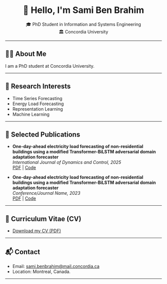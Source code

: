 <link rel="stylesheet" href="assets/style.css">

<div align="center">

# 👋 Hello, I'm **Sami Ben Brahim**

🎓 PhD Student in Information and Systems Engineering  
🏛️ Concordia University  

<!-- Social Icons -->
<a href="https://scholar.google.com/citations?hl=fr&user=JeOYd2EAAAAJ" target="_blank"><i class="fab fa-google-scholar fa-2x"></i></a>
<a href="https://github.com/YOURUSERNAME" target="_blank"><i class="fab fa-github fa-2x"></i></a>
<a href="https://ca.linkedin.com/in/sami-ben-brahim" target="_blank"><i class="fab fa-linkedin fa-2x"></i></a>
<a href="https://medium.com/@sami.benbrahim" target="_blank"><i class="fab fa-medium fa-2x"></i></a>

</div>

---

## 🧑‍💻 About Me

I am a PhD student at Concordia University.

---

## 🧠 Research Interests

- Time Series Forecasting
- Energy Load Forecasting
- Representation Learning
- Machine Learning

---

## 📄 Selected Publications

- **One-day-ahead electricity load forecasting of non-residential buildings using a modified Transformer-BiLSTM adversarial domain adaptation forecaster**  
  _International Journal of Dynamics and Control, 2025_  
  [PDF]([#](https://doi.org/10.1007/s40435-025-01701-x)) | [Code]([#](https://github.com/lear-ner97/Transformer-LSTM-DAF)) 

- **One-day-ahead electricity load forecasting of non-residential buildings using a modified Transformer-BiLSTM adversarial domain adaptation forecaster**  
  _Conference/Journal Name, 2023_  
  [PDF](10.1109/IC_ASET53395.2022.9765941) | [Code]([#](https://github.com/lear-ner97/gas_demand_forecasting)) 

---

## 📄 Curriculum Vitae (CV)

- [Download my CV (PDF)](cv.pdf)

---

## 📬 Contact

- Email: sami.benbrahim@mail.concordia.ca  
- Location: Montreal, Canada.

---


